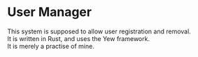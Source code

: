 # User Manager
This system is supposed to allow user registration and removal.  
It is written in Rust, and uses the Yew framework.  
It is merely a practise of mine.
